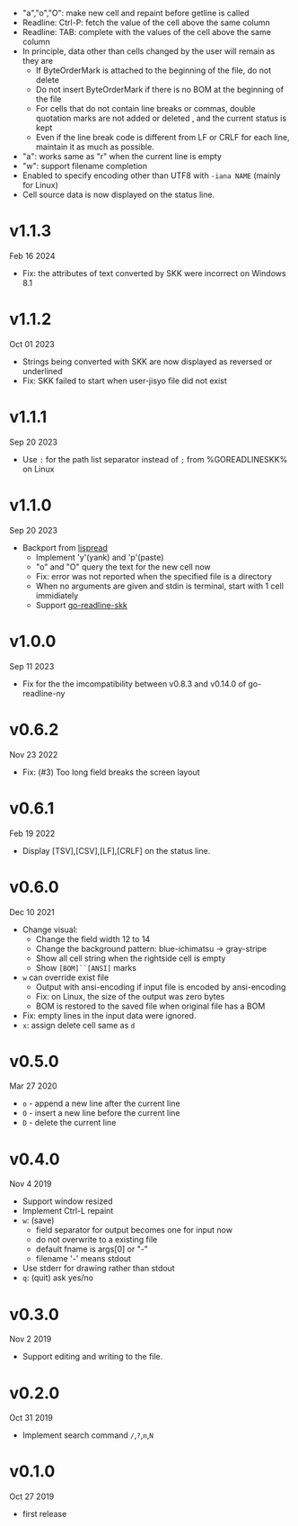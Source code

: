 - "a","o","O": make new cell and repaint before getline is called
- Readline: Ctrl-P: fetch the value of the cell above the same column
- Readline: TAB: complete with the values of the cell above the same column
- In principle, data other than cells changed by the user will remain as they are
    - If ByteOrderMark is attached to the beginning of the file, do not delete
    - Do not insert ByteOrderMark if there is no BOM at the beginning of the file
    - For cells that do not contain line breaks or commas, double quotation marks are not added or deleted , and the current status is kept
    - Even if the line break code is different from LF or CRLF for each line, maintain it as much as possible.
- "a": works same as "r" when the current line is empty
- "w": support filename completion
- Enabled to specify encoding other than UTF8 with `-iana NAME` (mainly for Linux)
- Cell source data is now displayed on the status line.

v1.1.3
======
Feb 16 2024

- Fix: the attributes of text converted by SKK were incorrect on Windows 8.1

v1.1.2
=====
Oct 01 2023

- Strings being converted with SKK are now displayed as reversed or underlined
- Fix: SKK failed to start when user-jisyo file did not exist

v1.1.1
======
Sep 20 2023

- Use `:` for the path list separator instead of `;` from %GOREADLINESKK% on Linux

v1.1.0
======
Sep 20 2023

- Backport from [lispread]
    - Implement 'y'(yank) and 'p'(paste)
    - "o" and "O" query the text for the new cell now
    - Fix: error was not reported when the specified file is a directory
    - When no arguments are given and stdin is terminal, start with 1 cell immidiately
    - Support [go-readline-skk]

[lispread]: https://github.com/hymkor/lispread
[go-readline-skk]: https://github.com/nyaosorg/go-readline-skk

v1.0.0
======
Sep 11 2023

- Fix for the the imcompatibility between v0.8.3 and v0.14.0 of go-readline-ny

v0.6.2
======
Nov 23 2022

- Fix: (#3) Too long field breaks the screen layout

v0.6.1
======
Feb 19 2022

- Display [TSV],[CSV],[LF],[CRLF] on the status line.

v0.6.0
======
Dec 10 2021

- Change visual:
    - Change the field width 12 to 14
    - Change the background pattern: blue-ichimatsu -> gray-stripe
    - Show all cell string when the rightside cell is empty
    - Show `[BOM]``[ANSI]` marks
- `w` can override exist file
    - Output with ansi-encoding if input file is encoded by ansi-encoding
    - Fix: on Linux, the size of the output was zero bytes
    - BOM is restored to the saved file when original file has a BOM
- Fix: empty lines in the input data were ignored.
- `x`: assign delete cell same as `d`

v0.5.0
======
Mar 27 2020

- `o` - append a new line after the current line
- `O` - insert a new line before the current line
- `D` - delete the current line

v0.4.0
======
Nov 4 2019

- Support window resized
- Implement Ctrl-L repaint
- `w`: (save)
    - field separator for output becomes one for input now
    - do not overwrite to a existing file
    - default fname is args[0] or "-"
    - filename '-' means stdout
- Use stderr for drawing rather than stdout
- `q`: (quit) ask yes/no

v0.3.0
======
Nov 2 2019

- Support editing and writing to the file.

v0.2.0
======
Oct 31 2019

- Implement search command `/`,`?`,`n`,`N`

v0.1.0
======
Oct 27 2019

- first release
